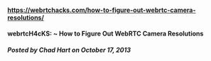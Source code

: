 #### https://webrtchacks.com/how-to-figure-out-webrtc-camera-resolutions/
#### webrtcH4cKS: ~ How to Figure Out WebRTC Camera Resolutions

##### Posted by Chad Hart on October 17, 2013
